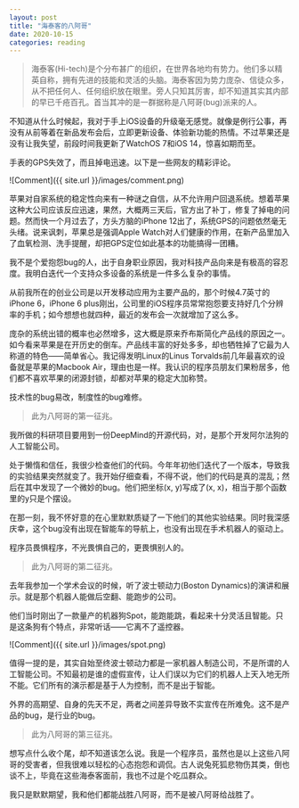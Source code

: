 ```yaml
---
layout: post
title: "海泰客的八阿哥"
date: 2020-10-15
categories: reading
---
```


> 海泰客(Hi-tech)是个分布甚广的组织，在世界各地均有势力。他们多以精英自称，拥有先进的技能和灵活的头脑。海泰客因为势力庞杂、信徒众多，从不把任何人、任何组织放在眼里。旁人只知其厉害，却不知道其实其内部的早已千疮百孔。首当其冲的是一群据称是八阿哥(bug)派来的人。

不知道从什么时候起，我对于手上iOS设备的升级毫无感觉。就像是例行公事，再没有从前等着在新品发布会后，立即更新设备、体验新功能的热情。不过苹果还是没有让我失望，前段时间我更新了WatchOS 7和iOS 14，惊喜如期而至。

手表的GPS失效了，而且掉电迅速。以下是一些网友的精彩评论。

![Comment]({{ site.url }}/images/comment.png)

苹果对自家系统的稳定性向来有一种谜之自信，从不允许用户回退系统。想着苹果这种大公司应该反应迅速，果然，大概两三天后，官方出了补丁，修复了掉电的问题。然而快一个月过去了，方头方脑的iPhone 12出了，系统GPS的问题依然毫无头绪。说来讽刺，苹果总是强调Apple Watch对人们健康的作用，在新产品里加入了血氧检测、洗手提醒，却把GPS定位如此基本的功能搞得一团糟。

我不是个爱抱怨bug的人，出于自身职业原因，我对科技产品向来是有极高的容忍度。我明白迭代一个支持众多设备的系统是一件多么复杂的事情。

从前我所在的创业公司是以开发移动应用为主要产品的，那个时候4.7英寸的iPhone 6，iPhone 6 plus刚出，公司里的iOS程序员常常抱怨要支持好几个分辨率的手机；如今想想也就四种，最近的发布会一次就增加了这么多。

庞杂的系统出错的概率也必然增多，这大概是原来乔布斯简化产品线的原因之一。如今看来苹果是在开历史的倒车。产品线丰富的好处多多，却也牺牲掉了它最为人称道的特色——简单省心。我记得发明Linux的Linus Torvalds前几年最喜欢的设备就是苹果的Macbook Air，理由也是一样。我认识的程序员朋友们果粉居多，他们都不喜欢苹果的闭源封锁，却都对苹果的稳定大加称赞。

技术性的bug易改，制度性的bug难修。

> 此为八阿哥的第一征兆。

我所做的科研项目要用到一份DeepMind的开源代码，对，是那个开发阿尔法狗的人工智能公司。

处于懒惰和信任，我很少检查他们的代码。今年年初他们迭代了一个版本，导致我的实验结果突然就变了。我开始仔细查看，不得不说，他们的代码是真的混乱；然后在其中发现了一个微妙的bug。他们把坐标(x, y)写成了(x, x)，相当于那个函数里的y只是个摆设。

在那一刻，我不怀好意的在心里默默质疑了一下他们的其他实验结果。同时我深感庆幸，这个bug没有出现在智能车的导航上，也没有出现在手术机器人的驱动上。

程序员畏惧程序，不光畏惧自己的，更畏惧别人的。

> 此为八阿哥的第二征兆。

去年我参加一个学术会议的时候，听了波士顿动力(Boston Dynamics)的演讲和展示。就是那个机器人能做后空翻、能跑步的公司。

他们当时刚出了一款量产的机器狗Spot，能跑能跳，看起来十分灵活且智能。只是这条狗有个特点，非常听话——它离不了遥控器。

![Comment]({{ site.url }}/images/spot.png)

值得一提的是，其实自始至终波士顿动力都是一家机器人制造公司，不是所谓的人工智能公司。不知最初是谁的虚假宣传，让人们误以为它们的机器人上天入地无所不能。它们所有的演示都是基于人为控制，而不是出于智能。

外界的高期望、自身的先天不足，两者之间差异导致不实宣传在所难免。这不是产品的bug，是行业的bug。

> 此为八阿哥的第三征兆。

想写点什么收个尾，却不知道该怎么说。我是一个程序员，虽然也是以上这些八阿哥的受害者，但我很难以轻松的心态抱怨和调侃。古人说兔死狐悲物伤其类，倒也谈不上，毕竟在这些海泰客面前，我也不过是个吃瓜群众。

我只是默默期望，我和他们都能战胜八阿哥，而不是被八阿哥给战胜了。
